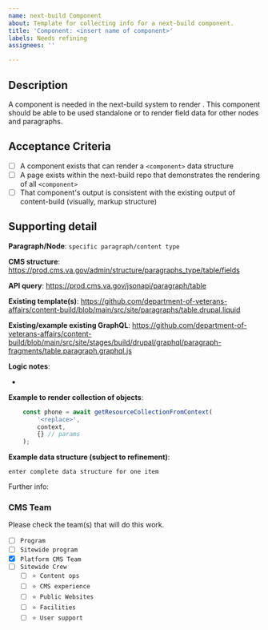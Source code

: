 ```yaml
---
name: next-build Component
about: Template for collecting info for a next-build component.
title: 'Component: <insert name of component>'
labels: Needs refining
assignees: ''

---
```


## Description
A component is needed in the next-build system to render <the component>. This component should be able to be used standalone or to render field data for other nodes and paragraphs.

## Acceptance Criteria
- [ ] A component exists that can render a `<component>` data structure
- [ ] A page exists within the next-build repo that demonstrates the rendering of all `<component>`
- [ ] That component's output is consistent with the existing output of content-build (visually, markup structure)

## Supporting detail
**Paragraph/Node**: `specific paragraph/content type`

**CMS structure**: <Replace> https://prod.cms.va.gov/admin/structure/paragraphs_type/table/fields

**API query**: <Replace> https://prod.cms.va.gov/jsonapi/paragraph/table

**Existing template(s)**: <Replace> https://github.com/department-of-veterans-affairs/content-build/blob/main/src/site/paragraphs/table.drupal.liquid

**Existing/example existing GraphQL**: <Replace> https://github.com/department-of-veterans-affairs/content-build/blob/main/src/site/stages/build/drupal/graphql/paragraph-fragments/table.paragraph.graphql.js

**Logic notes**:
* <enter any specific details>

**Example to render collection of <component> objects**:
```javascript
    const phone = await getResourceCollectionFromContext(
        '<replace>',
        context,
        {} // params
    );
```

**Example data structure (subject to refinement)**:
```
enter complete data structure for one item
```

Further info: <reference to collecting info in content-api-react-poc>

### CMS Team
Please check the team(s) that will do this work.

- [ ] `Program`
- [ ] `Sitewide program`
- [x] `Platform CMS Team`
- [ ] `Sitewide Crew `
  - [ ] `⭐️ Content ops`
  - [ ] `⭐️ CMS experience`
  - [ ] `⭐️ Public Websites`
  - [ ] `⭐️ Facilities`
  - [ ] `⭐️ User support`
